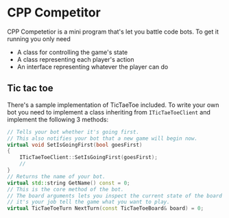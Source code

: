 # CPP Competitor

CPP Competetior is a mini program that's let you battle code bots. To get it running you only need
* A class for controlling the game's state
* A class representing each player's action
* An interface representing whatever the player can do

## Tic tac toe

There's a sample implementation of TicTaeToe included.
To write your own bot you need to implement a class inheriting
from `ITicTaeToeClient` and implement the following 3 methods:

```cpp
// Tells your bot whether it's going first.
// This also notifies your bot that a new game will begin now.
virtual void SetIsGoingFirst(bool goesFirst)
{
    ITicTaeToeClient::SetIsGoingFirst(goesFirst);
    //
}
// Returns the name of your bot.
virtual std::string GetName() const = 0;
// This is the core method of the bot.
// The board arguments lets you inspect the current state of the board and
// it's your job tell the game what you want to play.
virtual TicTaeToeTurn NextTurn(const TicTaeToeBoard& board) = 0;
```